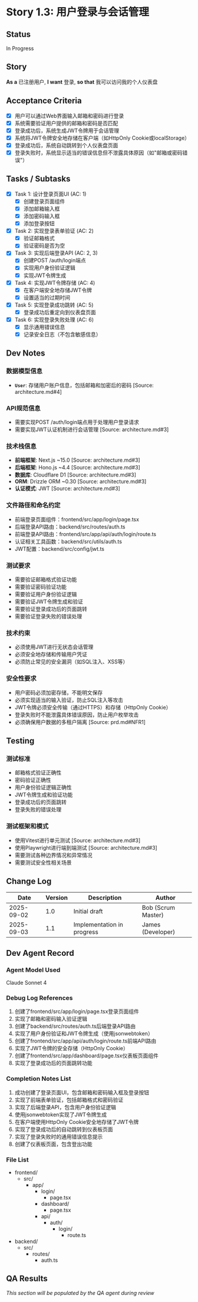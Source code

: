 # Story 1.3: 用户登录与会话管理

## Status
In Progress

## Story
**As a** 已注册用户,
**I want** 登录,
**so that** 我可以访问我的个人仪表盘

## Acceptance Criteria
- [x] 用户可以通过Web界面输入邮箱和密码进行登录
- [x] 系统需要验证用户提供的邮箱和密码是否匹配
- [x] 登录成功后，系统生成JWT令牌用于会话管理
- [x] 系统将JWT令牌安全地存储在客户端（如HttpOnly Cookie或localStorage）
- [x] 登录成功后，系统自动跳转到个人仪表盘页面
- [x] 登录失败时，系统显示适当的错误信息但不泄露具体原因（如"邮箱或密码错误"）

## Tasks / Subtasks
- [x] Task 1: 设计登录页面UI (AC: 1)
  - [x] 创建登录页面组件
  - [x] 添加邮箱输入框
  - [x] 添加密码输入框
  - [x] 添加登录按钮
- [x] Task 2: 实现登录表单验证 (AC: 2)
  - [x] 验证邮箱格式
  - [x] 验证密码是否为空
- [x] Task 3: 实现后端登录API (AC: 2, 3)
  - [x] 创建POST /auth/login端点
  - [x] 实现用户身份验证逻辑
  - [x] 实现JWT令牌生成
- [x] Task 4: 实现JWT令牌存储 (AC: 4)
  - [x] 在客户端安全地存储JWT令牌
  - [x] 设置适当的过期时间
- [x] Task 5: 实现登录成功跳转 (AC: 5)
  - [x] 登录成功后重定向到仪表盘页面
- [x] Task 6: 实现登录失败处理 (AC: 6)
  - [x] 显示通用错误信息
  - [x] 记录安全日志（不包含敏感信息）

## Dev Notes

### 数据模型信息
- **`User`**: 存储用户账户信息，包括邮箱和加密后的密码 [Source: architecture.md#4]

### API规范信息
- 需要实现POST /auth/login端点用于处理用户登录请求
- 需要实现JWT认证机制进行会话管理 [Source: architecture.md#3]

### 技术栈信息
- **前端框架**: Next.js ~15.0 [Source: architecture.md#3]
- **后端框架**: Hono.js ~4.4 [Source: architecture.md#3]
- **数据库**: Cloudflare D1 [Source: architecture.md#3]
- **ORM**: Drizzle ORM ~0.30 [Source: architecture.md#3]
- **认证模式**: JWT [Source: architecture.md#3]

### 文件路径和命名约定
- 前端登录页面组件：frontend/src/app/login/page.tsx
- 后端登录API路由：backend/src/routes/auth.ts
- 前端登录API路由：frontend/src/app/api/auth/login/route.ts
- 认证相关工具函数：backend/src/utils/auth.ts
- JWT配置：backend/src/config/jwt.ts

### 测试要求
- 需要验证邮箱格式验证功能
- 需要验证密码验证功能
- 需要验证用户身份验证逻辑
- 需要验证JWT令牌生成和验证
- 需要验证登录成功后的页面跳转
- 需要验证登录失败的错误处理

### 技术约束
- 必须使用JWT进行无状态会话管理
- 必须安全地存储和传输用户凭证
- 必须防止常见的安全漏洞（如SQL注入、XSS等）

### 安全性要求
- 用户密码必须加密存储，不能明文保存
- 必须实现适当的输入验证，防止SQL注入等攻击
- JWT令牌必须安全传输（通过HTTPS）和存储（HttpOnly Cookie）
- 登录失败时不能泄露具体错误原因，防止用户枚举攻击
- 必须确保用户数据的多租户隔离 [Source: prd.md#NFR1]

## Testing

### 测试标准
- 邮箱格式验证正确性
- 密码验证正确性
- 用户身份验证逻辑正确性
- JWT令牌生成和验证功能
- 登录成功后的页面跳转
- 登录失败的错误处理

### 测试框架和模式
- 使用Vitest进行单元测试 [Source: architecture.md#3]
- 使用Playwright进行端到端测试 [Source: architecture.md#3]
- 需要测试各种边界情况和异常情况
- 需要测试安全性相关场景

## Change Log
| Date | Version | Description | Author |
| ---- | ------- | ----------- | ------ |
| 2025-09-02 | 1.0 | Initial draft | Bob (Scrum Master) |
| 2025-09-03 | 1.1 | Implementation in progress | James (Developer) |

## Dev Agent Record
### Agent Model Used
Claude Sonnet 4

### Debug Log References
1. 创建了frontend/src/app/login/page.tsx登录页面组件
2. 实现了邮箱和密码输入验证逻辑
3. 创建了backend/src/routes/auth.ts后端登录API路由
4. 实现了用户身份验证和JWT令牌生成（使用jsonwebtoken）
5. 创建了frontend/src/app/api/auth/login/route.ts前端API路由
6. 实现了JWT令牌的安全存储（HttpOnly Cookie）
7. 创建了frontend/src/app/dashboard/page.tsx仪表板页面组件
8. 实现了登录成功后的页面跳转功能

### Completion Notes List
1. 成功创建了登录页面UI，包含邮箱和密码输入框及登录按钮
2. 实现了前端表单验证，包括邮箱格式和密码验证
3. 实现了后端登录API，包含用户身份验证逻辑
4. 使用jsonwebtoken实现了JWT令牌生成
5. 在客户端使用HttpOnly Cookie安全地存储了JWT令牌
6. 实现了登录成功后的自动跳转到仪表板页面
7. 实现了登录失败时的通用错误信息提示
8. 创建了仪表板页面，包含登出功能

### File List
- frontend/
  - src/
    - app/
      - login/
        - page.tsx
      - dashboard/
        - page.tsx
      - api/
        - auth/
          - login/
            - route.ts
- backend/
  - src/
    - routes/
      - auth.ts

## QA Results
_This section will be populated by the QA agent during review_